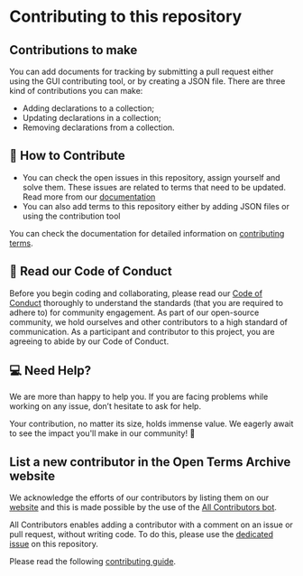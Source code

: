 # Contributing to this repository

## Contributions to make

You can add documents for tracking by submitting a pull request either using the GUI contributing tool, or by creating a JSON file. There are three kind of contributions you can make:

- Adding declarations to a collection;
- Updating declarations in a collection;
- Removing declarations from a collection.

## 🚀 How to Contribute

- You can check the open issues in this repository, assign yourself and solve them. These issues are related to terms that need to be updated. Read more from our [documentation](https://docs.opentermsarchive.org/contributing-terms/#maintaining-declarations)
- You can also add terms to this repository either by adding JSON files or using the contribution tool

You can check the documentation for detailed information on [contributing terms](https://docs.opentermsarchive.org/contributing-terms/).

## 📜 Read our Code of Conduct

Before you begin coding and collaborating, please read our [Code of Conduct](./CODE_OF_CONDUCT.md) thoroughly to understand the standards (that you are required to adhere to) for community engagement. As part of our open-source community, we hold ourselves and other contributors to a high standard of communication. As a participant and contributor to this project, you are agreeing to abide by our Code of Conduct.

## 💻 Need Help?

We are more than happy to help you. If you are facing problems while working on any issue, don’t hesitate to ask for help.

Your contribution, no matter its size, holds immense value. We eagerly await to see the impact you'll make in our community! 🚀

## List a new contributor in the Open Terms Archive website

We acknowledge the efforts of our contributors by listing them on our [website](https://opentermsarchive.org) and this is made possible by the use of the [All Contributors bot](https://allcontributors.org/docs/en/bot/overview).

All Contributors enables adding a contributor with a comment on an issue or pull request, without writing code. To do this, please use the [dedicated issue](https://github.com/reclaim-finance/bankpolicies-declarations/issues/3) on this repository.

Please read the following [contributing guide](https://github.com/OpenTermsArchive/opentermsarchive.org/blob/main/CONTRIBUTING.md#list-a-new-contributor-in-the-open-terms-archive-website).
